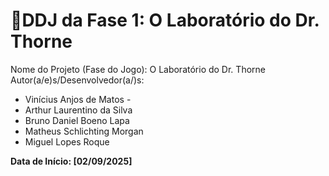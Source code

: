 # 📃DDJ da Fase 1: O Laboratório do Dr. Thorne

Nome do Projeto (Fase do Jogo): O Laboratório do Dr. Thorne
Autor(a/e)s/Desenvolvedor(a/)s:
- Vinícius Anjos de Matos -
- Arthur Laurentino da Silva
- Bruno Daniel Boeno Lapa
- Matheus Schlichting Morgan
- Miguel Lopes Roque

**Data de Início: [02/09/2025]**
